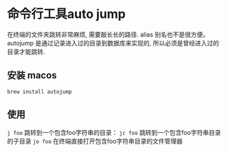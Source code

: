 # 命令行工具auto jump

在终端的文件夹跳转非常麻烦, 需要敲长长的路径.
alias 别名也不是很方便。
autojump 是通过记录进入过的目录到数据库来实现的, 所以必须是曾经进入过的目录才能跳转.

## 安装 macos
```
brew install autojump
```

## 使用

`j foo` 跳转到一个包含foo字符串的目录：
`jc foo` 跳转到一个包含foo字符串目录的子目录
`jo foo` 在终端直接打开包含foo字符串目录的文件管理器